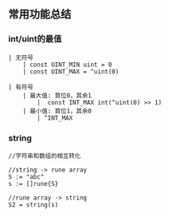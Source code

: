 ## 常用功能总结

### int/uint的最值

```
| 无符号
	| const UINT_MIN uint = 0
	| const UINT_MAX = ^uint(0)

| 有符号
	| 最大值: 首位0，其余1
		|  const INT_MAX int(^uint(0) >> 1)
	| 最小值: 首位1，其余0
		| ^INT_MAX

```

### string

```
//字符串和数组的相互转化
  
//string -> rune array
S := "abc"
s := []rune{S}

//rune array -> string
S2 = string(s)

```
